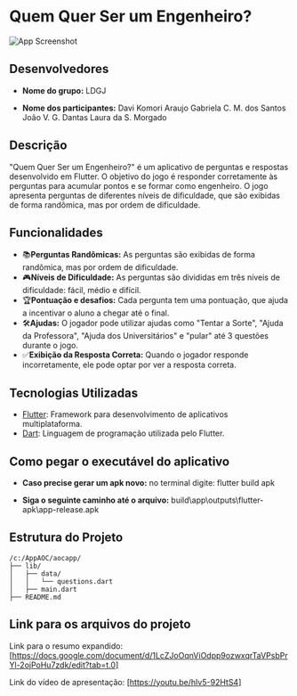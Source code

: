 # Quem Quer Ser um Engenheiro?

![App Screenshot](screenshot.png)

## Desenvolvedores

- **Nome do grupo:** LDGJ

- **Nome dos participantes:**
Davi Komori Araujo
Gabriela C. M. dos Santos
João V. G. Dantas
Laura da S. Morgado

## Descrição

"Quem Quer Ser um Engenheiro?" é um aplicativo de perguntas e respostas desenvolvido em Flutter. O objetivo do jogo é responder corretamente às perguntas para acumular pontos e se formar como engenheiro. O jogo apresenta perguntas de diferentes níveis de dificuldade, que são exibidas de forma randômica, mas por ordem de dificuldade.

## Funcionalidades

- 📚**Perguntas Randômicas:** As perguntas são exibidas de forma randômica, mas por ordem de dificuldade.
- 🎮**Níveis de Dificuldade:** As perguntas são divididas em três níveis de dificuldade: fácil, médio e difícil.
- 🏆**Pontuação e desafios:** Cada pergunta tem uma pontuação, que ajuda a incentivar o aluno a chegar até o final.
- 🛠️**Ajudas:** O jogador pode utilizar ajudas como "Tentar a Sorte", "Ajuda da Professora", "Ajuda dos Universitários" e "pular" até 3 questões durante o jogo.
- ✅**Exibição da Resposta Correta:** Quando o jogador responde incorretamente, ele pode optar por ver a resposta correta.

## Tecnologias Utilizadas

- [Flutter](https://flutter.dev/): Framework para desenvolvimento de aplicativos multiplataforma.
- [Dart](https://dart.dev/): Linguagem de programação utilizada pelo Flutter.

## Como pegar o executável do aplicativo
- **Caso precise gerar um apk novo:** no terminal digite: flutter build apk

- **Siga o seguinte caminho até o arquivo:** build\app\outputs\flutter-apk\app-release.apk

## Estrutura do Projeto

```plaintext
/c:/AppAOC/aocapp/
├── lib/
│   ├── data/
│   │   └── questions.dart
│   ├── main.dart
├── README.md
```

## Link para os arquivos do projeto

Link para o resumo expandido: [https://docs.google.com/document/d/1LcZJoOqnViOdpp9ozwxqrTaVPsbPrYl-2ojPoHu7zdk/edit?tab=t.0]

Link do vídeo de apresentação: [https://youtu.be/hIv5-92HtS4]